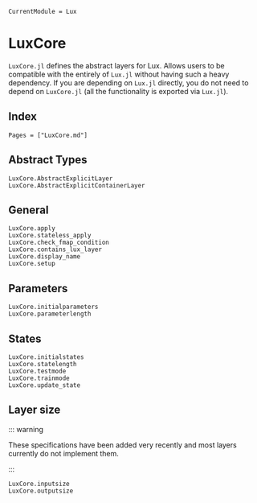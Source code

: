 ```@meta
CurrentModule = Lux
```

# LuxCore

`LuxCore.jl` defines the abstract layers for Lux. Allows users to be compatible with the
entirely of `Lux.jl` without having such a heavy dependency. If you are depending on
`Lux.jl` directly, you do not need to depend on `LuxCore.jl` (all the functionality is
exported via `Lux.jl`).

## Index

```@index
Pages = ["LuxCore.md"]
```

## Abstract Types

```@docs
LuxCore.AbstractExplicitLayer
LuxCore.AbstractExplicitContainerLayer
```

## General

```@docs
LuxCore.apply
LuxCore.stateless_apply
LuxCore.check_fmap_condition
LuxCore.contains_lux_layer
LuxCore.display_name
LuxCore.setup
```

## Parameters

```@docs
LuxCore.initialparameters
LuxCore.parameterlength
```

## States

```@docs
LuxCore.initialstates
LuxCore.statelength
LuxCore.testmode
LuxCore.trainmode
LuxCore.update_state
```

## Layer size

::: warning

These specifications have been added very recently and most layers currently do not
implement them.

:::

```@docs
LuxCore.inputsize
LuxCore.outputsize
```
